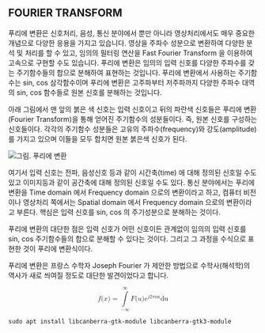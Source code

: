 ## FOURIER TRANSFORM

푸리에 변환은 신호처리, 음성, 통신 분야에서 뿐만 아니라 영상처리에서도 매우 중요한 개념으로 다양한 응용을 가지고 있습니다.
영상을 주파수 성분으로 변환하여 다양한 분석 및 처리를 할 수 있고, 임의의 필터링 연산을 Fast Fourier Transform 을 이용하여 고속으로 구현할 수도 있습니다. 푸리에 변환은 임의의 입력 신호를 다양한 주파수를 갖는 주기함수들의 합으로 분해하여 표현하는 것입니다. 푸리에 변환에서 사용하는 주기함수는 sin, cos 삼각함수이며 푸리에 변환은 고주파부터 저주파까지 다양한 주파수 대역의 sin, cos 함수들로 원본 신호를 분해하는 것입니다.

아래 그림에서 맨 앞의 붉은 색 신호는 입력 신호이고 뒤의 파란색 신호들은 푸리에 변환(Fourier Transform)을 통해 얻어진 주기함수의 성분들이다. 즉, 원본 신호를 구성하는 신호들이다. 각각의 주기함수 성분들은 고유의 주파수(frequency)와 강도(amplitude)를 가지고 있으며 이들을 모두 합치면 원본 붉은색 신호가 된다.

![그림. 푸리에 변환](/assets/images/9967FA3359B63D8122.png)

여기서 입력 신호는 전파, 음성신호 등과 같이 시간축(time) 에 대해 정의된 신호일 수도 있고 이미지등과 같이 공간축에 대해 정의된 신호일 수도 있다. 통신 분야에서는 푸리에 변환을 Time domain 에서 Frequency domain 으로의 변환이라고 하고, 컴퓨터 비전이나 영상처리 쪽에서는 Spatial domain 에서 Frequency domain 으로의 변환이라고 부른다. 핵심은 입력 신호를 sin, cos 의 주기성분으로 분해하는 것이다.

푸리에 변환의 대단한 점은 입력 신호가 어떤 신호이든 관계없이 임의의 입력 신호를 sin, cos 주기함수들의 합으로 분해할 수 있다는 것이다. 그리고 그 과정을 수식으로 표현한 것이 푸리에 변환식이다.

푸리에 변환은 프랑스 수학자 Joseph Fourier 가 제안한 방법으로 수학사(해석학)의 역사가 새로 씌여질 정도로 대단한 발견이었다고 합니다.

<math xmlns="http://www.w3.org/1998/Math/MathML" display="block">
 <semantics>
  <mrow>
   <mi>f</mi>
   <mrow>
    <mrow>
     <mo fence="true" stretchy="false">(</mo>
     <mrow>
      <mi>x</mi>
     </mrow>
     <mo fence="true" stretchy="false">)</mo>
    </mrow>
    <mo stretchy="false">=</mo>
    <mrow>
     <munderover>
      <mo stretchy="false">∫</mo>
      <mrow>
       <mo stretchy="false">−</mo>
       <mi mathvariant="normal">∞</mi>
      </mrow>
      <mi mathvariant="normal">∞</mi>
     </munderover>
     <mrow>
      <mi>F</mi>
      <mrow>
       <mo fence="true" stretchy="false">(</mo>
       <mrow>
        <mi>u</mi>
       </mrow>
       <mo fence="true" stretchy="false">)</mo>
      </mrow>
      <msup>
       <mi>e</mi>
       <mrow>
        <mi>j</mi>
        <mn>2</mn>
        <mi>π</mi>
        <mi mathvariant="italic">ux</mi>
       </mrow>
      </msup>
      <mi mathvariant="italic">du</mi>
     </mrow>
    </mrow>
   </mrow>
  </mrow>
  <annotation encoding="StarMath 5.0">f( x ) = int from{ -%infinite } to{ %infinite } { F(u) e^{j2 %pi ux} du }</annotation>
 </semantics>
</math>

```
sudo apt install libcanberra-gtk-module libcanberra-gtk3-module
```
